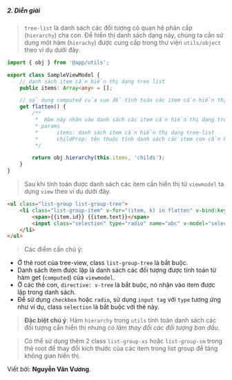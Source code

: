 ##### 2. Diễn giải
> `tree-list` là danh sách các đối tượng có quan hệ phân cấp (`hierarchy`) cha con. Để hiển thị danh sách dạng này, chúng ta cần sử dụng một hàm (`hierachy`) được cung cấp trong thư viện `utils/object` theo ví dụ dưới đây.

```typescript
import { obj } from '@app/utils';

export class SampleViewModel {
    // danh sách item cần hiển thị dạng tree list
    public items: Array<any> = [];

    // sử dụng computed của vue để tính toán các item cần hiển thị
    get flatten() {
        /**
         *  Hàm này nhận vào danh sách các item cần hiển thị dạng tree-list
         * params
         *      items: danh sách item cần hiển thị dạng tree-list
         *      childProp: tên thuộc tính danh sách các item con cần hiển thị
         */ 

        return obj.hierarchy(this.items, 'childs');
    }
}
```
> Sau khi tính toán được danh sách các item cần hiển thị từ `viewmodel` ta dựng `view` theo ví dụ dưới đây.

```html
<ul class="list-group list-group-tree">
    <li class="list-group-item" v-for="(item, k) in flatten" v-bind:key="k" v-tree="item">
        <span>{{item.id}} {{item.text}}</span>
        <input class="selection" type="radio" name="abc" v-model="selected" v-bind:value="item">
    </li>
</ul>
```
> Các điểm cần chú ý:
- Ở thẻ root của tree-view, class `list-group-tree` là bắt buộc.
- Danh sách item được lặp là danh sách các đối tượng được tính toán từ hàm get (`computed`) của `viewmodel`.
- Ở các thẻ con, `directive: v-tree` là bắt buộc, nó nhận vào item được lặp trong danh sách.
- Để sử dụng `checkbox` hoặc `radio`, sử dụng `input tag` với `type` tương ứng như ví dụ, class `selection` là bắt buộc với thẻ này. 

> **Đặc biệt chú ý**: Hàm `hierarchy` trong `utils` tính toán danh sách các đối tượng cần hiển thị nhưng *có làm thay đổi các đối tượng ban đầu*.

> Có thể sử dụng thêm 2 class `list-group-xs` hoặc `list-group-sm` trong thẻ root để thay đổi kích thước của các item trong list group để tăng không gian hiển thị.

<div class="mt-3"></div>

Viết bởi: **Nguyễn Văn Vương**.
<div class="mb-3"></div>